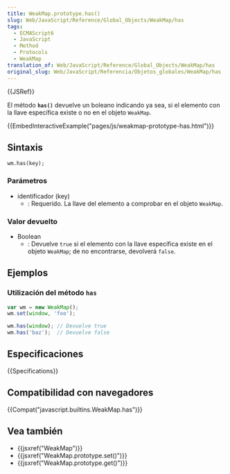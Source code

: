 ```yaml
---
title: WeakMap.prototype.has()
slug: Web/JavaScript/Reference/Global_Objects/WeakMap/has
tags:
  - ECMAScript6
  - JavaScript
  - Method
  - Protocols
  - WeakMap
translation_of: Web/JavaScript/Reference/Global_Objects/WeakMap/has
original_slug: Web/JavaScript/Referencia/Objetos_globales/WeakMap/has
---
```


{{JSRef}}

El método **`has()`** devuelve un boleano indicando ya sea, si el elemento con la llave específica existe o no en el objeto `WeakMap`.

{{EmbedInteractiveExample("pages/js/weakmap-prototype-has.html")}}

## Sintaxis

```
wm.has(key);
```

### Parámetros

- identificador (key)
  - : Requerido. La llave del elemento a comprobar en el objeto `WeakMap`.

### Valor devuelto

- Boolean
  - : Devuelve `true` si el elemento con la llave específica existe en el objeto `WeakMap`; de no encontrarse, devolverá `false`.

## Ejemplos

### Utilización del método `has`

```js
var wm = new WeakMap();
wm.set(window, 'foo');

wm.has(window); // Devuelve true
wm.has('baz');  // Devuelve false
```

## Especificaciones

{{Specifications}}

## Compatibilidad con navegadores

{{Compat("javascript.builtins.WeakMap.has")}}

## Vea también

- {{jsxref("WeakMap")}}
- {{jsxref("WeakMap.prototype.set()")}}
- {{jsxref("WeakMap.prototype.get()")}}
